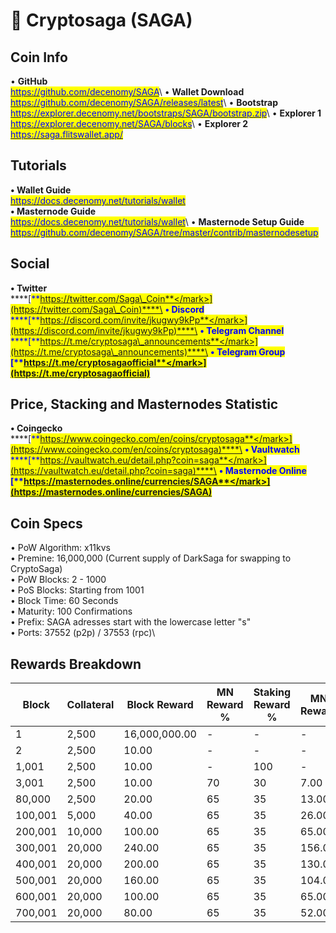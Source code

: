 # 🔸 Cryptosaga (SAGA)

## Coin Info

• **GitHub**\
[<mark style="color:blue;">https://github.com/decenomy/SAGA</mark>](https://github.com/decenomy/SAGA)<mark style="color:blue;"></mark>\ <mark style="color:blue;"></mark>• **Wallet Download**\
[<mark style="color:blue;">https://github.com/decenomy/SAGA/releases/latest</mark>](https://github.com/decenomy/SAGA/releases/latest)<mark style="color:blue;"></mark>\ <mark style="color:blue;"></mark>• **Bootstrap**\
[<mark style="color:blue;">https://explorer.decenomy.net/bootstraps/SAGA/bootstrap.zip</mark>](https://explorer.decenomy.net/bootstraps/SAGA/bootstrap.zip)<mark style="color:blue;"></mark>\ <mark style="color:blue;"></mark>• **Explorer 1** \
[<mark style="color:blue;">https://explorer.decenomy.net/SAGA/blocks</mark>](https://explorer.decenomy.net/SAGA/blocks)<mark style="color:blue;"></mark>\ <mark style="color:blue;"></mark>• **Explorer 2**\
[<mark style="color:blue;">https://saga.flitswallet.app/</mark>](https://saga.flitswallet.app/)<mark style="color:blue;"></mark>

## Tutorials

**• Wallet Guide**\
[<mark style="color:blue;">https://docs.decenomy.net/tutorials/wallet</mark>](../tutorials/wallet/)\
**• Masternode Guide**\
[<mark style="color:blue;">https://docs.decenomy.net/tutorials/wallet</mark>](../tutorials/wallet/)<mark style="color:blue;"></mark>\ <mark style="color:blue;"></mark>• **Masternode Setup Guide**\
[<mark style="color:blue;">https://github.com/decenomy/SAGA/tree/master/contrib/masternodesetup</mark>](https://github.com/decenomy/SAGA/tree/master/contrib/masternodesetup)<mark style="color:blue;"></mark>

## Social

**• Twitter**\
****[<mark style="color:blue;">**https://twitter.com/Saga\_Coin**</mark>](https://twitter.com/Saga\_Coin)****\
**• Discord**\
****[<mark style="color:blue;">**https://discord.com/invite/jkugwy9kPp**</mark>](https://discord.com/invite/jkugwy9kPp)****\
**• Telegram Channel**\
****[<mark style="color:blue;">**https://t.me/cryptosaga\_announcements**</mark>](https://t.me/cryptosaga\_announcements)****\
**• Telegram Group**\
****[<mark style="color:blue;">**https://t.me/cryptosagaofficial**</mark>](https://t.me/cryptosagaofficial)<mark style="color:blue;">****</mark>

## Price, Stacking and Masternodes Statistic

**• Coingecko**\
****[<mark style="color:blue;">**https://www.coingecko.com/en/coins/cryptosaga**</mark>](https://www.coingecko.com/en/coins/cryptosaga)****\
**• Vaultwatch**\
****[<mark style="color:blue;">**https://vaultwatch.eu/detail.php?coin=saga**</mark>](https://vaultwatch.eu/detail.php?coin=saga)****\
**• Masternode Online**\
****[<mark style="color:blue;">**https://masternodes.online/currencies/SAGA**</mark>](https://masternodes.online/currencies/SAGA)<mark style="color:blue;">****</mark>

## Coin Specs

• PoW Algorithm: x11kvs\
• Premine: 16,000,000 (Current supply of DarkSaga for swapping to CryptoSaga)\
• PoW Blocks: 2 - 1000\
• PoS Blocks: Starting from 1001\
• Block Time: 60 Seconds\
• Maturity: 100 Confirmations\
• Prefix: SAGA adresses start with the lowercase letter "s"\
• Ports: 37552 (p2p) / 37553 (rpc)\


## Rewards Breakdown



| Block   | Collateral | Block Reward  | MN Reward % | Staking Reward % | MN Reward | Staker Reward |
| ------- | ---------- | ------------- | ----------- | ---------------- | --------- | ------------- |
| 1       | 2,500      | 16,000,000.00 | -           | -                | -         | -             |
| 2       | 2,500      | 10.00         | -           | -                | -         | -             |
| 1,001   | 2,500      | 10.00         | -           | 100              | -         | 10.00         |
| 3,001   | 2,500      | 10.00         | 70          | 30               | 7.00      | 3.00          |
| 80,000  | 2,500      | 20.00         | 65          | 35               | 13.00     | 7.00          |
| 100,001 | 5,000      | 40.00         | 65          | 35               | 26.00     | 14.00         |
| 200,001 | 10,000     | 100.00        | 65          | 35               | 65.00     | 35.00         |
| 300,001 | 20,000     | 240.00        | 65          | 35               | 156.00    | 84.00         |
| 400,001 | 20,000     | 200.00        | 65          | 35               | 130.00    | 70.00         |
| 500,001 | 20,000     | 160.00        | 65          | 35               | 104.00    | 56.00         |
| 600,001 | 20,000     | 100.00        | 65          | 35               | 65.00     | 35.00         |
| 700,001 | 20,000     | 80.00         | 65          | 35               | 52.00     | 28.00         |

